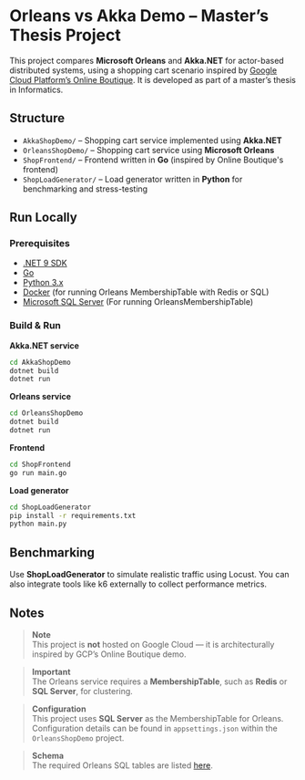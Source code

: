 # Orleans vs Akka Demo – Master’s Thesis Project

This project compares **Microsoft Orleans** and **Akka.NET** for actor-based distributed systems, using a shopping cart scenario inspired by [Google Cloud Platform’s Online Boutique](https://github.com/GoogleCloudPlatform/microservices-demo). It is developed as part of a master’s thesis in Informatics.

## Structure

- `AkkaShopDemo/` – Shopping cart service implemented using **Akka.NET**
- `OrleansShopDemo/` – Shopping cart service using **Microsoft Orleans**
- `ShopFrontend/` – Frontend written in **Go** (inspired by Online Boutique's frontend)
- `ShopLoadGenerator/` – Load generator written in **Python** for benchmarking and stress-testing

## Run Locally

### Prerequisites

- [.NET 9 SDK](https://dotnet.microsoft.com/)
- [Go](https://golang.org/)
- [Python 3.x](https://www.python.org/)
- [Docker](https://www.docker.com/) (for running Orleans MembershipTable with Redis or SQL)
- [Microsoft SQL Server](https://www.microsoft.com/en-us/sql-server/sql-server-downloads) (For running OrleansMembershipTable)

### Build & Run

**Akka.NET service**
```bash
cd AkkaShopDemo
dotnet build
dotnet run
```

**Orleans service**
```bash
cd OrleansShopDemo
dotnet build
dotnet run
```

**Frontend**
```bash
cd ShopFrontend
go run main.go
```

**Load generator**
```bash
cd ShopLoadGenerator
pip install -r requirements.txt
python main.py
```

## Benchmarking
Use **ShopLoadGenerator** to simulate realistic traffic using Locust. You can also integrate tools like k6 externally to collect performance metrics.

## Notes
> **Note**  
> This project is **not** hosted on Google Cloud — it is architecturally inspired by GCP’s Online Boutique demo.

> **Important**  
> The Orleans service requires a **MembershipTable**, such as **Redis** or **SQL Server**, for clustering.


> **Configuration**  
> This project uses **SQL Server** as the MembershipTable for Orleans.  
> Configuration details can be found in `appsettings.json` within the `OrleansShopDemo` project.

> **Schema**  
> The required Orleans SQL tables are listed [here](https://github.com/julianalsemmani/googlecloudplatform-orleans-akka-demo/blob/main/Db.txt).



